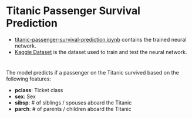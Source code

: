 # Titanic Passenger Survival Prediction
- [titanic-passenger-survival-prediction.ipynb](titanic_passenger_survival_prediction.ipynb) contains the trained neural network.
- [Kaggle Dataset](https://www.kaggle.com/competitions/titanic/data) is the dataset used to train and test the neural network.
#
The model predicts if a passenger on the Titanic survived based on the following features:
- **pclass**: Ticket class	
- **sex**: Sex
- **sibsp**: # of siblings / spouses aboard the Titanic	
- **parch**: # of parents / children aboard the Titanic	

